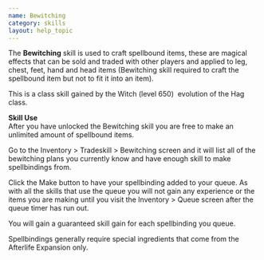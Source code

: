 ```yaml
---
name: Bewitching
category: skills
layout: help_topic
---
```

The **Bewitching** skill is used to craft spellbound items, these are magical effects that can be sold and traded with other players and applied to leg, chest, feet, hand and head items (Bewitching skill required to craft the spellbound item but not to fit it into an item).

This is a class skill gained by the Witch (level 650)  evolution of the Hag class.

**Skill Use**  
After you have unlocked the Bewitching skill you are free to make an unlimited amount of spellbound items.

Go to the Inventory > Tradeskill > Bewitching screen and it will list all of the bewitching plans you currently know and have enough skill to make spellbindings from.

Click the Make button to have your spellbinding added to your queue. As with all the skills that use the queue you will not gain any experience or the items you are making until you visit the Inventory > Queue screen after the queue timer has run out.

You will gain a guaranteed skill gain for each spellbinding you queue.

Spellbindings generally require special ingredients that come from the Afterlife Expansion only.